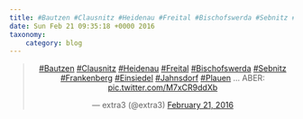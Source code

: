 ```yaml
---
title: #Bautzen #Clausnitz #Heidenau #Freital #Bischofswerda #Sebnitz #Frankenberg #Einsiedel #Jahnsdorf #Plauen ... ABER: http://twitter.com/extra3/status/701335891743272960/photo/1
date: Sun Feb 21 09:35:18 +0000 2016
taxonomy:
    category: blog
---
```

<blockquote class="twitter-tweet" align="center"><p lang="de" dir="ltr"><a href="https://twitter.com/hashtag/Bautzen?src=hash">#Bautzen</a> <a href="https://twitter.com/hashtag/Clausnitz?src=hash">#Clausnitz</a> <a href="https://twitter.com/hashtag/Heidenau?src=hash">#Heidenau</a> <a href="https://twitter.com/hashtag/Freital?src=hash">#Freital</a> <a href="https://twitter.com/hashtag/Bischofswerda?src=hash">#Bischofswerda</a> <a href="https://twitter.com/hashtag/Sebnitz?src=hash">#Sebnitz</a> <a href="https://twitter.com/hashtag/Frankenberg?src=hash">#Frankenberg</a> <a href="https://twitter.com/hashtag/Einsiedel?src=hash">#Einsiedel</a> <a href="https://twitter.com/hashtag/Jahnsdorf?src=hash">#Jahnsdorf</a> <a href="https://twitter.com/hashtag/Plauen?src=hash">#Plauen</a> ... ABER: <a href="http://twitter.com/extra3/status/701335891743272960/photo/1">pic.twitter.com/M7xCR9ddXb</a></p>&mdash; extra3 (@extra3) <a href="https://twitter.com/extra3/status/701335891743272960">February 21, 2016</a></blockquote>
